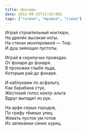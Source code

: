 ```yaml
---
title: Ноктюрн
date: 2013-09-25T13:55:00Z
tags: ["готика", "музыка", "стихи"]
---
```


Играй строительный ноктюрн,  
На дрелях высекая ноты.  
На стенах монтировкой — Тюр.  
И душ зияющих пустоты.  

Играй в скрипучих проводах.  
От фонаря до фонаря.  
В прохожих глыбе льда,  
Которым рай до фонаря.  

И каблуками по асфальту,  
Как барабана стук,  
Жестокий голос контр-альта  
Вдруг выпадет из рук.  

На арфе серых городов,  
По грифу тёмных улиц  
Жевать пустое ум готов  
Из запеканки синих куриц.  
